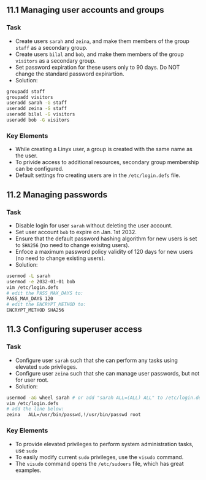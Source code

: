 ## 11.1 Managing user accounts and groups
### Task
- Create users `sarah` and `zeina`, and make them members of the group `staff` as a secondary group.
- Create users `bilal` and `bob`, and make them members of the group `visitors` as a secondary group.
- Set password expiration for these users only to 90 days. Do NOT change the standard password expirartion.
- Solution:
```bash
groupadd staff
groupadd visitors
useradd sarah -G staff
useradd zeina -G staff
useradd bilal -G visitors
useradd bob -G visitors
```
### Key Elements
- While creating a Linyx user, a group is created with the same name as the user.
- To privide access to additional resources, secondary group membership can be configured.
- Default settings fro creating users are in the `/etc/login.defs` file.

## 11.2 Managing passwords
### Task
- Disable login for user `sarah` without deleting the user account.
- Set user account `bob` to expire on Jan. 1st 2032.
- Ensure that the default password hashing algorithm for new users is set to `SHA256` (no need to change exisitng users).
- Enfoce a maximum password policy validity of 120 days for new users (no need to change existing users).
- Solution:
```bash
usermod -L sarah
usermod -e 2032-01-01 bob
vim /etc/login.defs
# edit the PASS_MAX_DAYS to:
PASS_MAX_DAYS 120
# edit the ENCRYPT_METHOD to:
ENCRYPT_METHOD SHA256
```

## 11.3 Configuring superuser access
### Task
- Configure user `sarah` such that she can perform any tasks using elevated `sudo` privileges.
- Configure user `zeina` such that she can manage user passwords, but not for user root.
- Solution:

```bash
usermod -aG wheel sarah # or add "sarah ALL=(ALL) ALL" to /etc/login.defs
vim /etc/login.defs
# add the line below:
zeina   ALL=/usr/bin/passwd,!/usr/bin/passwd root
```

### Key Elements
- To provide elevated privileges to perform system administration tasks, use `sudo`
- To easily modify current `sudo` privileges, use the `visudo` command.
- The `visudo` command opens the `/etc/sudoers` file, which has great examples.